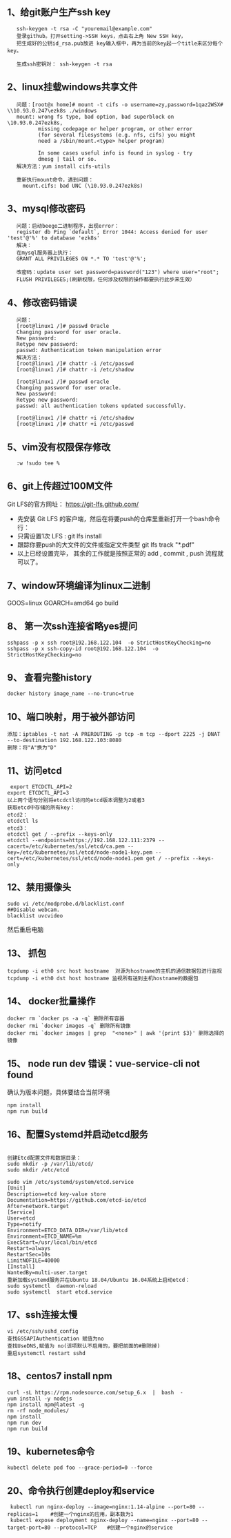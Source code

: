 ## 1、给git账户生产ssh key

       ssh-keygen -t rsa -C "youremail@example.com"
       登录github。打开setting->SSH keys，点击右上角 New SSH key，
       把生成好的公钥id_rsa.pub放进 key输入框中，再为当前的key起一个title来区分每个key。
       
       生成ssh密钥对： ssh-keygen -t rsa

## 2、linux挂载windows共享文件

       问题：[root@x home]# mount -t cifs -o username=zy,password=1qaz2WSX# \\10.93.0.247\ezk8s ./windows
       mount: wrong fs type, bad option, bad superblock on \10.93.0.247ezk8s,
              missing codepage or helper program, or other error
              (for several filesystems (e.g. nfs, cifs) you might
              need a /sbin/mount.<type> helper program)

              In some cases useful info is found in syslog - try
              dmesg | tail or so.
       解决方法：yum install cifs-utils

       重新执行mount命令，遇到问题：
         mount.cifs: bad UNC (\10.93.0.247ezk8s)
  
## 3、mysql修改密码
       问题：启动beego二进制程序，出现error：
       register db Ping `default`, Error 1044: Access denied for user 'test'@'%' to database 'ezk8s'
       解决：
       在mysql服务器上执行：
       GRANT ALL PRIVILEGES ON *.* TO 'test'@'%';

       改密码：update user set password=password("123") where user="root";
       FLUSH PRIVILEGES;(刷新权限，任何涉及权限的操作都要执行此步来生效）

## 4、修改密码错误
       问题：
       [root@linux1 /]# passwd Oracle
       Changing password for user oracle.
       New password: 
       Retype new password: 
       passwd: Authentication token manipulation error
       解决方法：
       [root@linux1 /]# chattr -i /etc/passwd
       [root@linux1 /]# chattr -i /etc/shadow

       [root@linux1 /]# passwd oracle
       Changing password for user oracle.
       New password: 
       Retype new password: 
       passwd: all authentication tokens updated successfully.

       [root@linux1 /]# chattr +i /etc/shadow
       [root@linux1 /]# chattr +i /etc/passwd

## 5、vim没有权限保存修改

       :w !sudo tee %
## 6、git上传超过100M文件

Git LFS的官方网址： https://git-lfs.github.com/
* 先安装 Git LFS 的客户端，然后在将要push的仓库里重新打开一个bash命令行： 
* 只需设置1次 LFS : git lfs install
* 跟踪你要push的大文件的文件或指定文件类型 git lfs track "*.pdf"
* 以上已经设置完毕， 其余的工作就是按照正常的 add , commit , push 流程就可以了。
 ## 7、window环境编译为linux二进制
 
 GOOS=linux GOARCH=amd64 go build

## 8、 第一次ssh连接省略yes提问

```
sshpass -p x ssh root@192.168.122.104  -o StrictHostKeyChecking=no
sshpass -p x ssh-copy-id root@192.168.122.104  -o StrictHostKeyChecking=no
```

## 9、 查看完整history

```
docker history image_name --no-trunc=true 
```

## 10、端口映射，用于被外部访问

```
添加：iptables -t nat -A PREROUTING -p tcp -m tcp --dport 2225 -j DNAT --to-destination 192.168.122.103:8080
删除：将"A"换为"D"
```

## 11、访问etcd

```
 export ETCDCTL_API=2
export ETCDCTL_API=3
以上两个语句分别将etcdctl访问的etcd版本调整为2或者3
获取etcd中存储的所有key：
etcd2：
etcdctl ls
etcd3：
etcdctl get / --prefix --keys-only
etcdctl --endpoints=https://192.168.122.111:2379 --cacert=/etc/kubernetes/ssl/etcd/ca.pem --key=/etc/kubernetes/ssl/etcd/node-node1-key.pem --cert=/etc/kubernetes/ssl/etcd/node-node1.pem get / --prefix --keys-only
```

## 12、禁用摄像头

```
sudo vi /etc/modprobe.d/blacklist.conf
##Disable webcam.
blacklist uvcvideo
```
然后重启电脑

## 13、 抓包
 
 ```
tcpdump -i eth0 src host hostname  对源为hostname的主机的通信数据包进行监视
tcpdump -i eth0 dst host hostname 监视所有送到主机hostname的数据包
```

## 14、 docker批量操作

```
docker rm `docker ps -a -q` 删除所有容器
docker rmi `docker images -q` 删除所有镜像
docker rmi `docker images | grep  "<none>" | awk '{print $3}' 删除选择的镜像
```

## 15、 node run dev 错误：vue-service-cli not found

确认为版本问题，具体要结合当前环境
```npm i -g npm@5.0.0
npm install
npm run build
```

## 16、配置Systemd并启动etcd服务

```sudo apt install -y etcd

创建Etcd配置文件和数据目录：
sudo mkdir -p /var/lib/etcd/
sudo mkdir /etc/etcd

sudo vim /etc/systemd/system/etcd.service
[Unit]
Description=etcd key-value store
Documentation=https://github.com/etcd-io/etcd
After=network.target
[Service]
User=etcd
Type=notify
Environment=ETCD_DATA_DIR=/var/lib/etcd
Environment=ETCD_NAME=%m
ExecStart=/usr/local/bin/etcd
Restart=always
RestartSec=10s
LimitNOFILE=40000
[Install]
WantedBy=multi-user.target
重新加载systemd服务并在Ubuntu 18.04/Ubuntu 16.04系统上启动etcd：
sudo systemctl  daemon-reload
sudo systemctl  start etcd.service
```

## 17、ssh连接太慢

```
vi /etc/ssh/sshd_config   
查找GSSAPIAuthentication 赋值为no
查找UseDNS,赋值为 no(该项默认不启用的，要把前面的#删除掉)
重启systemctl restart sshd
```

## 18、centos7 install npm
```
curl -sL https://rpm.nodesource.com/setup_6.x  |  bash  - 
yum install -y nodejs
npm install npm@latest -g
rm -rf node_modules/
npm install
npm run dev
npm run build
```

## 19、kubernetes命令
```
kubectl delete pod foo --grace-period=0 --force
```

## 20、命令执行创建deploy和service
```
 kubectl run nginx-deploy --image=nginx:1.14-alpine --port=80 --replicas=1    #创建一个nginx的应用，副本数为1
 kubectl expose deployment nginx-deploy --name=nginx --port=80 --target-port=80 --protocol=TCP　　#创建一个nginx的service
```
